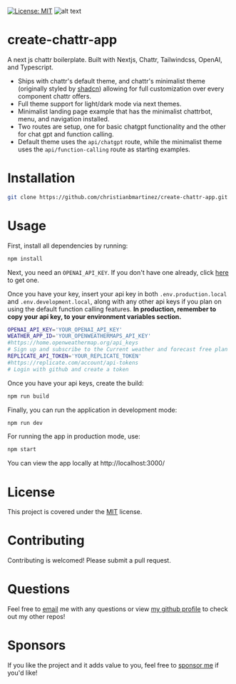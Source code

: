 [![License: MIT](https://img.shields.io/badge/License-MIT-blue.svg)](https://opensource.org/licenses/MIT)
![alt text](https://github.com/christianbmartinez/create-chattr-app/blob/main/public/createchattrapp.jpg)

# create-chattr-app

A next js chattr boilerplate. Built with Nextjs, Chattr, Tailwindcss, OpenAI, and Typescript.

- Ships with chattr's default theme, and chattr's minimalist theme (originally styled by [shadcn](https://ui.shadcn.com/themes)) allowing for full customization over every component chattr offers.
- Full theme support for light/dark mode via next themes.
- Minimalist landing page example that has the minimalist chattrbot, menu, and navigation installed.
- Two routes are setup, one for basic chatgpt functionality and the other for chat gpt and function calling.
- Default theme uses the `api/chatgpt` route, while the minimalist theme uses the `api/function-calling` route as starting examples.

# Installation

```bash
git clone https://github.com/christianbmartinez/create-chattr-app.git
```

# Usage

First, install all dependencies by running:

```bash
npm install
```

Next, you need an `OPENAI_API_KEY`. If you don't have one already, click [here](https://platform.openai.com/api-keys) to get one.

Once you have your key, insert your api key in both `.env.production.local` and `.env.development.local`, along with any other api keys if you plan on using the default function calling features. **In production, remember to copy your api key, to your environment variables section.**

```bash
OPENAI_API_KEY='YOUR_OPENAI_API_KEY'
WEATHER_APP_ID='YOUR_OPENWEATHERMAPS_API_KEY'
#https://home.openweathermap.org/api_keys
# Sign up and subscribe to the Current weather and forecast free plan
REPLICATE_API_TOKEN='YOUR_REPLICATE_TOKEN'
#https://replicate.com/account/api-tokens
# Login with github and create a token
```

Once you have your api keys, create the build:

```bash
npm run build
```

Finally, you can run the application in development mode:

```bash
npm run dev
```

For running the app in production mode, use:

```bash
npm start
```

You can view the app locally at http://localhost:3000/

# License

This project is covered under the [MIT](https://opensource.org/licenses/MIT) license.

# Contributing

Contributing is welcomed! Please submit a pull request.

# Questions

Feel free to [email](mailto:hello@christianbmartinez.com?subject=[GitHub]%20Create%20React%20App) me with any questions or view [my github profile](https://github.com/christianbmartinez) to check out my other repos!

# Sponsors

If you like the project and it adds value to you, feel free to [sponsor me](https://github.com/sponsors/christianbmartinez) if you'd like!
